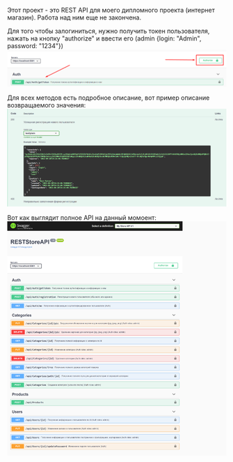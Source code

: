 Этот проект - это REST API для моего дипломного проекта (интернет магазин). Работа над ним еще не закончена.

Для того чтобы залогиниться, нужно получить токен пользователя, нажать на кнопку "authorize" и ввести его 
(admin {login: "Admin", password: "1234"})
![alt text](readMeAssets/auth_help.png "Как логиниться")

Для всех методов есть подробное описание, вот пример описание возвращаемого значения:
![alt text](readMeAssets/description_example.png "Пример описания")

Вот как выглядит полное API на данный момоент:
![alt text](readMeAssets/full_api_view.png "Пример описания")